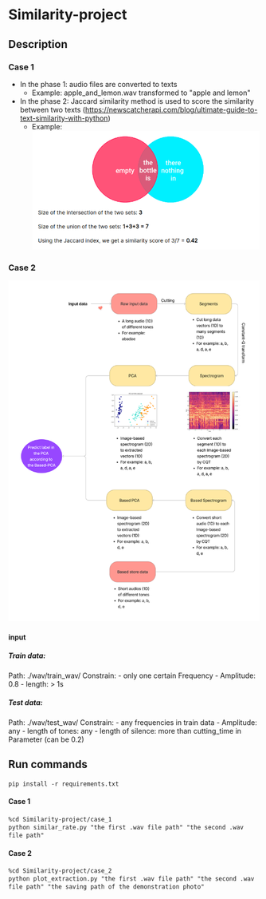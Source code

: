 # Similarity-project
## Description
### Case 1
- In the phase 1: audio files are converted to texts
    - Example: apple_and_lemon.wav transformed to "apple and lemon"
- In the phase 2: Jaccard similarity method is used to score the similarity between two texts
(https://newscatcherapi.com/blog/ultimate-guide-to-text-similarity-with-python)
    - Example: ![alt text](https://github.com/tdkhoa1212/Similarity-project/blob/main/images/matric.png)

### Case 2
![alt text](https://github.com/tdkhoa1212/Similarity-project/blob/main/images/case_2.png)

#### input
##### Train data: 
Path: ./wav/train_wav/
Constrain: 
    - only one certain Frequency
    - Amplitude: 0.8
    - length: > 1s

##### Test data:
Path: ./wav/test_wav/
Constrain: 
    - any frequencies in train data
    - Amplitude: any
    - length of tones: any
    - length of silence: more than cutting_time in Parameter (can be 0.2)


## Run commands
    pip install -r requirements.txt

#### Case 1
    %cd Similarity-project/case_1
    python similar_rate.py "the first .wav file path" "the second .wav file path"

#### Case 2
    %cd Similarity-project/case_2
    python plot_extraction.py "the first .wav file path" "the second .wav file path" "the saving path of the demonstration photo"

